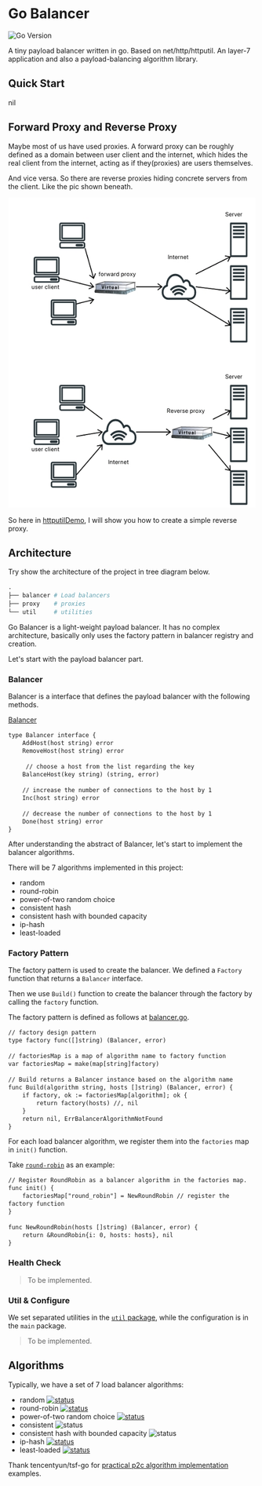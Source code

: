 # Go Balancer

![Go Version](https://img.shields.io/badge/Go%20version-v1.18.3-yellow)

A tiny payload balancer written in go. Based on net/http/httputil. An layer-7 application and also a payload-balancing algorithm library.

## Quick Start

nil

## Forward Proxy and Reverse Proxy

Maybe most of us have used proxies. A forward proxy can be roughly defined as a domain between user client and the internet, which hides the real client from the internet, acting as if they(proxies) are users themselves.

And vice versa. So there are reverse proxies hiding concrete servers from the client. Like the pic shown beneath.

![Forward and Reverse](arc/reverse_proxy.png)

So here in [httputilDemo](httputilDemo/main.go), I will show you how to create a simple reverse proxy.

## Architecture

Try show the architecture of the project in tree diagram below.

```boo
.
├── balancer # Load balancers
├── proxy    # proxies
└── util     # utilities
```

Go Balancer is a light-weight payload balancer.
It has no complex architecture, basically only uses the factory pattern in balancer registry and creation.

Let's start with the payload balancer part.

### Balancer

Balancer is a interface that defines the payload balancer with the following methods.

[Balancer](balancer/balancer.go) <!-- markdownlint-disable MD010-->

```golang
type Balancer interface {
	AddHost(host string) error
	RemoveHost(host string) error

     // choose a host from the list regarding the key
	BalanceHost(key string) (string, error)

    // increase the number of connections to the host by 1
	Inc(host string) error          

    // decrease the number of connections to the host by 1        
	Done(host string) error                 
}
```

After understanding the abstract of Balancer, let's start to implement the balancer algorithms.

There will be 7 algorithms implemented in this project:

- random
- round-robin
- power-of-two random choice
- consistent hash
- consistent hash with bounded capacity
- ip-hash
- least-loaded

### Factory Pattern

The factory pattern is used to create the balancer. We defined a `Factory` function that returns a `Balancer` interface.

Then we use `Build()` function to create the balancer through the factory by calling the `factory` function.

The factory pattern is defined as follows at [balancer.go](balancer/balancer.go).

```golang
// factory design pattern
type factory func([]string) (Balancer, error)

// factoriesMap is a map of algorithm name to factory function
var factoriesMap = make(map[string]factory)

// Build returns a Balancer instance based on the algorithm name
func Build(algorithm string, hosts []string) (Balancer, error) {
	if factory, ok := factoriesMap[algorithm]; ok {
		return factory(hosts) //, nil
	}
	return nil, ErrBalancerAlgorithmNotFound
}
```

For each load balancer algorithm, we register them into the `factories` map in `init()` function.

Take [`round-robin`](balancer/round_robin.go) as an example:

```golang
// Register RoundRobin as a balancer algorithm in the factories map.
func init() {
	factoriesMap["round_robin"] = NewRoundRobin // register the factory function
}

func NewRoundRobin(hosts []string) (Balancer, error) {
	return &RoundRobin{i: 0, hosts: hosts}, nil
}
```

### Health Check

> To be implemented.

### Util & Configure

We set separated utilities in the [`util` package](util/util.go), while the configuration is in the `main` package.

> To be implemented.

## Algorithms

Typically, we have a set of 7 load balancer algorithms:

- random [![status](https://img.shields.io/badge/status-implemented-green)](/balancer/random.go)
- round-robin [![status](https://img.shields.io/badge/status-implemented-green)](/balancer/round_robin.go)
- power-of-two random choice [![status](https://img.shields.io/badge/status-implemented-green)](/balancer/p2c.go)
- consistent ![status](https://img.shields.io/badge/status-not%20implemented-gray)
- consistent hash with bounded capacity ![status](https://img.shields.io/badge/status-not%20implemented-gray)
- ip-hash [![status](https://img.shields.io/badge/status-implemented-green)](/balancer/ip_hash.go)
- least-loaded [![status](https://img.shields.io/badge/status-implemented-green)](/balancer/least_loaded.go)
  
Thank tencentyun/tsf-go for [practical p2c algorithm implementation](https://github.com/tencentyun/tsf-go/blob/master/balancer/p2c/p2c.go) examples.
